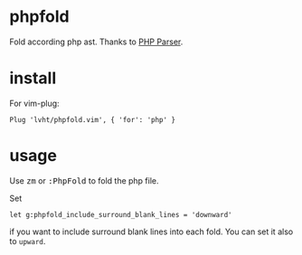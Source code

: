 # phpfold

Fold according php ast. Thanks to [PHP Parser](https://github.com/nikic/PHP-Parser).

# install

For vim-plug:
```
Plug 'lvht/phpfold.vim', { 'for': 'php' }
```

# usage
Use <kbd>zm</kbd> or <kbd>:PhpFold<CR></kbd> to fold the php file.

Set
```
let g:phpfold_include_surround_blank_lines = 'downward'
```
if you want to include surround blank lines into each fold. You can set it also to `upward`.
